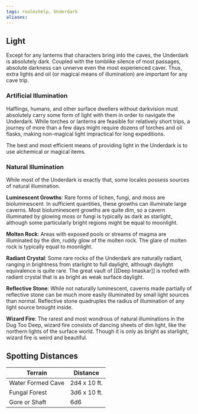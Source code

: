 ```yaml
---
tags: realmshelp, Underdark
aliases:
---
```


## Light

Except for any lanterns that characters bring into the caves, the Underdark is absolutely dark. Coupled with the tomblike silence of most passages, absolute darkness can unnerve even the most experienced caver. Thus, extra lights and oil (or magical means of illumination) are important for any cave trip.

### Artificial Illumination

Halflings, humans, and other surface dwellers without darkvision must absolutely carry some form of light with them in order to navigate the Underdark. While torches or lanterns are feasible for relatively short trips, a journey of more than a few days might require dozens of torches and oil flasks, making non-magical light impractical for long expeditions.

The best and most efficient means of providing light in the Underdark is to use alchemical or magical items.

### Natural Illumination

While most of the Underdark is exactly that, some locales possess sources of natural illumination.

**Luminescent Growths**: Rare forms of lichen, fungi, and moss are bioluminescent. In sufficient quantities, these growths can illuminate large caverns. Most bioluminescent growths are quite dim, so a cavern illuminated by glowing moss or fungi is typically as dark as starlight, although some particularly bright regions might be equal to moonlight.

**Molten Rock**: Areas with exposed pools or streams of magma are illuminated by the dim, ruddy glow of the molten rock. The glare of molten rock is typically equal to moonlight.

**Radiant Crystal**: Some rare rocks of the Underdark are naturally radiant, ranging in brightness from starlight to full daylight, although daylight equivalence is quite rare. The great vault of [[Deep Imaskar]] is roofed with radiant crystal that is as bright as weak surface daylight.

**Reflective Stone**: While not naturally luminescent, caverns made partially of reflective stone can be much more easily illuminated by small light sources than normal. Reflective stone quadruples the radius of illumination of any light source brought inside.

**Wizard Fire**: The rarest and most wondrous of natural illuminations in the Dug Too Deep, wizard fire consists of dancing sheets of dim light, like the northern lights of the surface world. Though it is only as bright as starlight, wizard fire is weird and beautiful.

## Spotting Distances
Terrain | Distance
--- | ---
Water Formed Cave | 2d4 x 10 ft.
Fungal Forest | 3d6 x 10 ft.
Gore or Shaft | 6d6 
